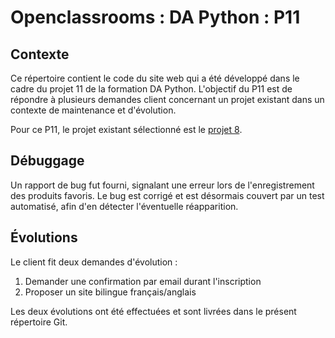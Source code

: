 # Openclassrooms : DA Python : P11

## Contexte

Ce répertoire contient le code du site web qui a été développé dans le cadre du projet 11 de la formation DA Python. L'objectif du P11 est de répondre à plusieurs demandes client concernant un projet existant dans un contexte de maintenance et d'évolution.

Pour ce P11, le projet existant sélectionné est le [projet 8](https://github.com/SebDeclercq/OC_Projet_8/).

## Débuggage

Un rapport de bug fut fourni, signalant une erreur lors de l'enregistrement des produits favoris. Le bug est corrigé et est désormais couvert par un test automatisé, afin d'en détecter l'éventuelle réapparition.

## Évolutions

Le client fit deux demandes d'évolution :

1. Demander une confirmation par email durant l'inscription
2. Proposer un site bilingue français/anglais

Les deux évolutions ont été effectuées et sont livrées dans le présent répertoire Git.
